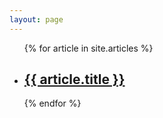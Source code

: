 ```yaml
---
layout: page
---
```

<ul class="article-list">
	{% for article in site.articles %}
		<li>
			<h2>
				<a class="article-link" href="{{article.url | prepend: site.baseurl }}">{{ article.title }}</a>
			</h2>
		</li>
	{% endfor %}
</ul>
